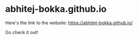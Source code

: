 # abhitej-bokka.github.io

Here's the link to the website:
https://abhitej-bokka.github.io/

Go check it out!

